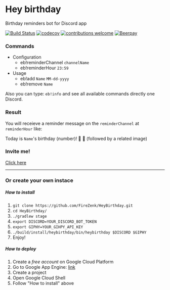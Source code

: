 # Hey birthday
Birthday reminders bot for Discord app

[![Build Status](https://travis-ci.org/FireZenk/HeyBirthday.svg?branch=develop)](https://travis-ci.org/FireZenk/HeyBirthday)
[![codecov](https://codecov.io/gh/FireZenk/HeyBirthday/branch/develop/graph/badge.svg)](https://codecov.io/gh/FireZenk/HeyBirthday)
[![contributions welcome](https://img.shields.io/badge/contributions-welcome-brightgreen.svg?style=flat)](https://github.com/FireZenk/HeyBirthday/issues)
[![Beerpay](https://img.shields.io/beerpay/hashdog/scrapfy-chrome-extension.svg)](https://beerpay.io/FireZenk/HeyBirthday)

### Commands

- Configuration
    - eb!reminderChannel `channelName`
    - eb!reminderHour `23:59`
- Usage
    - eb!add `Name` `MM-dd-yyyy`
    - eb!remove `Name`

Also you can type: `eb!info` and see all available commands directly one Discord.

### Result

You will receieve a reminder message on the `reminderChannel` at `reminderHour` like:

Today is `Name`'s birthday (number)! :tada: :tada:
(followed by a related image)

### Invite me!

[Click here](https://discordapp.com/oauth2/authorize?client_id=455335492096098314&scope=bot&permissions=0)

---

### Or create your own instace

##### How to install

1. `git clone https://github.com/FireZenk/HeyBirthday.git`
2. `cd HeyBirthday/`
2. `./gradlew stage`
3. `export DISCORD=YOUR_DISCORD_BOT_TOKEN`
4. `export GIPHY=YOUR_GIHPY_API_KEY`
5. `./build/install/heybirthday/bin/heybirthday $DISCORD $GIPHY`
6. Enjoy!

##### How to deploy

1. Create a *free account* on Google Cloud Platform
2. Go to Google App Engine: [link](https://console.cloud.google.com/projectselector/appengine/create?lang=java&st=true&_ga=2.99197598.-1421285151.1528186199)
3. Create a project
4. Open Google Cloud Shell
5. Follow "How to install" above
